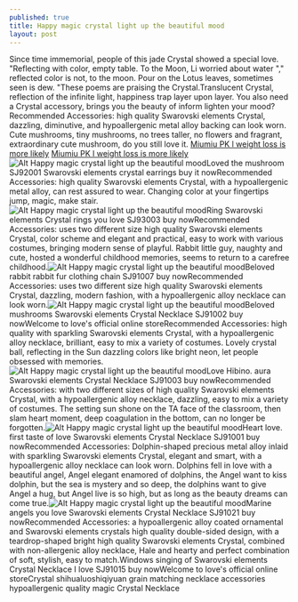 ```yaml
---
published: true
title: Happy magic crystal light up the beautiful mood
layout: post
---
```

Since time immemorial, people of this jade Crystal showed a special love. \"Reflecting with color, empty table. To the Moon, Li worried about water \",\" reflected color is not, to the moon. Pour on the Lotus leaves, sometimes seen is dew. \"These poems are praising the Crystal.Translucent Crystal, reflection of the infinite light, happiness trap layer upon layer. You also need a Crystal accessory, brings you the beauty of inform lighten your mood?Recommended Accessories: high quality Swarovski elements Crystal, dazzling, diminutive, and hypoallergenic metal alloy backing can look worn. Cute mushrooms, tiny mushrooms, no trees taller, no flowers and fragrant, extraordinary cute mushroom, do you still love it. [Miumiu PK l weight loss is more likely](http://www.focalstyle.com/2016/01/17/miumiu-pk-l-weight-loss-is-more-likely/) [Miumiu PK l weight loss is more likely](http://www.focalstyle.com/2016/01/17/miumiu-pk-l-weight-loss-is-more-likely/)![Alt Happy magic crystal light up the beautiful mood](https://c2.staticflickr.com/2/1606/23856980064_6b0a4541b0.jpg)Loved the mushroom SJ92001 Swarovski elements crystal earrings buy it nowRecommended Accessories: high quality Swarovski elements Crystal, with a hypoallergenic metal alloy, can rest assured to wear. Changing color at your fingertips jump, magic, make stair.![Alt Happy magic crystal light up the beautiful mood](https://c2.staticflickr.com/2/1546/23856986814_3c37191d95.jpg)Ring Swarovski elements Crystal rings you love SJ93003 buy nowRecommended Accessories: uses two different size high quality Swarovski elements Crystal, color scheme and elegant and practical, easy to work with various costumes, bringing modern sense of playful. Rabbit little guy, naughty and cute, hosted a wonderful childhood memories, seems to return to a carefree childhood.![Alt Happy magic crystal light up the beautiful mood](https://c2.staticflickr.com/2/1577/24458981846_7c372c3dfc.jpg)Beloved rabbit rabbit fur clothing chain SJ91007 buy nowRecommended Accessories: uses two different size high quality Swarovski elements Crystal, dazzling, modern fashion, with a hypoallergenic alloy necklace can look worn.![Alt Happy magic crystal light up the beautiful mood](https://c2.staticflickr.com/2/1686/24402782191_0c1c82fd0e.jpg)Beloved mushrooms Swarovski elements Crystal Necklace SJ91002 buy nowWelcome to love\'s official online storeRecommended Accessories: high quality with sparkling Swarovski elements Crystal, with a hypoallergenic alloy necklace, brilliant, easy to mix a variety of costumes. Lovely crystal ball, reflecting in the Sun dazzling colors like bright neon, let people obsessed with memories.![Alt Happy magic crystal light up the beautiful mood](https://c2.staticflickr.com/2/1661/24376901452_fedb5b1426.jpg)Love Hibino. aura Swarovski elements Crystal Necklace SJ91003 buy nowRecommended Accessories: with two different sizes of high quality Swarovski elements Crystal, with a hypoallergenic alloy necklace, dazzling, easy to mix a variety of costumes. The setting sun shone on the TA face of the classroom, then slam heart moment, deep coagulation in the bottom, can no longer be forgotten.![Alt Happy magic crystal light up the beautiful mood](https://c2.staticflickr.com/2/1508/24189651340_9c5f17eeb5.jpg)Heart love. first taste of love Swarovski elements Crystal Necklace SJ91001 buy nowRecommended Accessories: Dolphin-shaped precious metal alloy inlaid with sparkling Swarovski elements Crystal, elegant and smart, with a hypoallergenic alloy necklace can look worn. Dolphins fell in love with a beautiful angel, Angel elegant enamored of dolphins, the Angel want to kiss dolphin, but the sea is mystery and so deep, the dolphins want to give Angel a hug, but Angel live is so high, but as long as the beauty dreams can come true.![Alt Happy magic crystal light up the beautiful mood](https://c2.staticflickr.com/2/1707/23858406843_e33b434729.jpg)Marine angels you love Swarovski elements Crystal Necklace SJ91021 buy nowRecommended Accessories: a hypoallergenic alloy coated ornamental and Swarovski elements crystals high quality double-sided design, with a teardrop-shaped bright high quality Swarovski elements Crystal, combined with non-allergenic alloy necklace, Hale and hearty and perfect combination of soft, stylish, easy to match.Windows singing of Swarovski elements Crystal Necklace I love SJ91015 buy nowWelcome to love\'s official online storeCrystal shihualuoshiqiyuan grain matching necklace accessories hypoallergenic quality magic Crystal Necklace